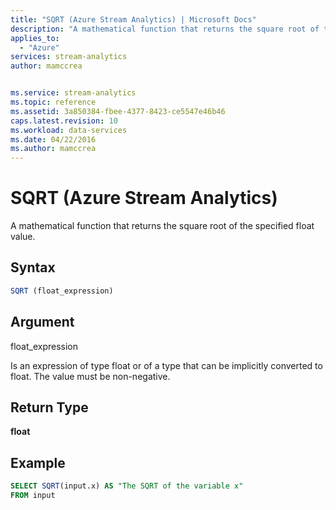 ```yaml
---
title: "SQRT (Azure Stream Analytics) | Microsoft Docs"
description: "A mathematical function that returns the square root of the specified float value."
applies_to: 
  - "Azure"
services: stream-analytics
author: mamccrea


ms.service: stream-analytics
ms.topic: reference
ms.assetid: 3a850384-fbee-4377-8423-ce5547e46b46
caps.latest.revision: 10
ms.workload: data-services
ms.date: 04/22/2016
ms.author: mamccrea
---
```


# SQRT (Azure Stream Analytics)
  A mathematical function that returns the square root of the specified float value.  
  
 ## Syntax  
  
```SQL   
SQRT (float_expression)  
```  
  
## Argument  
 float_expression  
  
 Is an expression of type float or of a type that can be implicitly converted to float. The value must be non-negative.  
  
## Return Type  
 **float**  
  
## Example  
  
```SQL  
SELECT SQRT(input.x) AS "The SQRT of the variable x"  
FROM input  
```  
  
  
